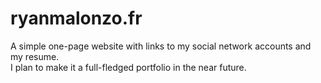 # ryanmalonzo.fr

A simple one-page website with links to my social network accounts and my resume.  
I plan to make it a full-fledged portfolio in the near future.
